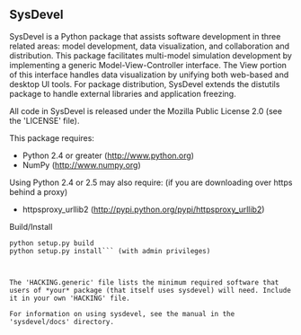 SysDevel
--------

SysDevel is a Python package that assists software development in
three related areas: model development, data visualization, and
collaboration and distribution. This package facilitates multi-model
simulation development by implementing a generic Model-View-Controller
interface. The View portion of this interface handles data
visualization by unifying both web-based and desktop UI tools. For
package distribution, SysDevel extends the distutils package to handle
external libraries and application freezing.

All code in SysDevel is released under the Mozilla Public License 2.0
(see the 'LICENSE' file).


This package requires:
  * Python 2.4 or greater (http://www.python.org)
  * NumPy (http://www.numpy.org)

Using Python 2.4 or 2.5 may also require:
      (if you are downloading over https behind a proxy)
  * httpsproxy_urllib2 (http://pypi.python.org/pypi/httpsproxy_urllib2)


Build/Install
  ```
  python setup.py build
  python setup.py install``` (with admin privileges)



The 'HACKING.generic' file lists the minimum required software that
users of *your* package (that itself uses sysdevel) will need. Include
it in your own 'HACKING' file.

For information on using sysdevel, see the manual in the
'sysdevel/docs' directory.
